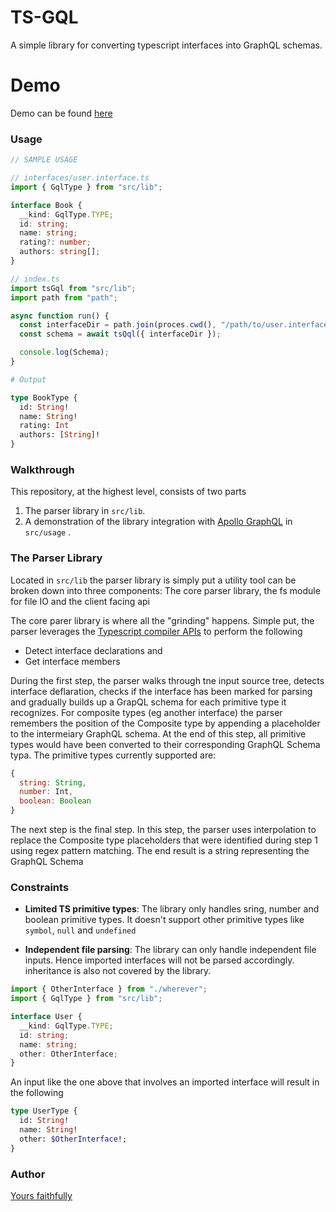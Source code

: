 # TS-GQL

A simple library for converting typescript interfaces into GraphQL schemas.

# Demo

Demo can be found [here](https://vimeo.com/873042588?share=copy)

### Usage

```ts
// SAMPLE USAGE

// interfaces/user.interface.ts
import { GqlType } from "src/lib";

interface Book {
  __kind: GqlType.TYPE;
  id: string;
  name: string;
  rating?: number;
  authors: string[];
}

// index.ts
import tsGql from "src/lib";
import path from "path";

async function run() {
  const interfaceDir = path.join(proces.cwd(), "/path/to/user.interface.ts");
  const schema = await tsQql({ interfaceDir });

  console.log(Schema);
}
```

```graphql
# Output

type BookType {
  id: String!
  name: String!
  rating: Int
  authors: [String]!
}
```

### Walkthrough

This repository, at the highest level, consists of two parts

1. The parser library in `src/lib`.
2. A demonstration of the library integration with [Apollo GraphQL](https://www.apollographql.com/) in `src/usage` .

### The Parser Library

Located in `src/lib` the parser library is simply put a utility tool can be broken down into three components: The core parser library, the fs module for file IO and the client facing api

The core parer library is where all the "grinding" happens. Simple put, the parser leverages the [Typescript compiler APIs](https://github.com/microsoft/TypeScript-wiki/blob/main/Using-the-Compiler-API.md) to perform the following

- Detect interface declarations and
- Get interface members

During the first step, the parser walks through tne input source tree, detects interface deflaration, checks if the interface has been marked for parsing and gradually builds up a GrapQL schema for each primitive type it recognizes. For composite types (eg another interface) the parser remembers the position of the Composite type by appending a placeholder to the intermeiary GraphQL schema. At the end of this step, all primitive types would have been converted to their corresponding GraphQL Schema typa. The primitive types currently supported are:

```js
{
  string: String,
  number: Int,
  boolean: Boolean
}
```

The next step is the final step. In this step, the parser uses interpolation to replace the Composite type placeholders that were identified during step 1 using regex pattern matching. The end result is a string representing the GraphQL Schema

### Constraints

- **Limited TS primitive types**: The library only handles sring, number and boolean primitive types. It doesn't support other primitive types like `symbol`, `null` and `undefined`

- **Independent file parsing**: The library can only handle independent file inputs. Hence imported interfaces will not be parsed accordingly. inheritance is also not covered by the library.

```ts
import { OtherInterface } from "./wherever";
import { GqlType } from "src/lib";

interface User {
  __kind: GqlType.TYPE;
  id: string;
  name: string;
  other: OtherInterface;
}
```

An input like the one above that involves an imported interface will result in the following

```graphql
type UserType {
  id: String!
  name: String!
  other: $OtherInterface!;
}
```

### Author

[Yours faithfully](https://github.com/emmanuerl)

